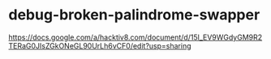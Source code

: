 # debug-broken-palindrome-swapper

https://docs.google.com/a/hacktiv8.com/document/d/15l_EV9WGdyGM9R2TERaG0JIsZGkONeGL90UrLh6vCF0/edit?usp=sharing
